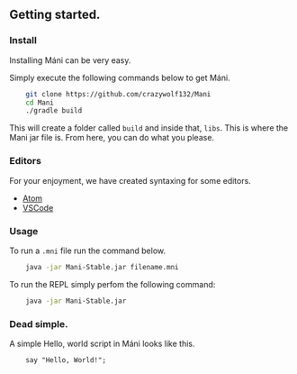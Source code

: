 ## Getting started.

### Install
Installing Máni can be very easy.

Simply execute the following commands below to get Máni.
```bash
    git clone https://github.com/crazywolf132/Mani
    cd Mani
    ./gradle build
```
This will create a folder called `build` and inside that, `libs`. This is where the Mani jar file is. From here, you can do what you please.

### Editors
For your enjoyment, we have created syntaxing for some editors.
* [Atom](https://github.com/crazywolf132/Mani-Atom)
* [VSCode](https://github.com/crazywolf132/Mani-vscode)

### Usage
To run a `.mni` file run the command below.
```bash
    java -jar Mani-Stable.jar filename.mni
```

To run the REPL simply perfom the following command:
```bash
    java -jar Mani-Stable.jar
```


### Dead simple.
A simple Hello, world script in Máni looks like this.
~~~ mani
    say "Hello, World!";
~~~